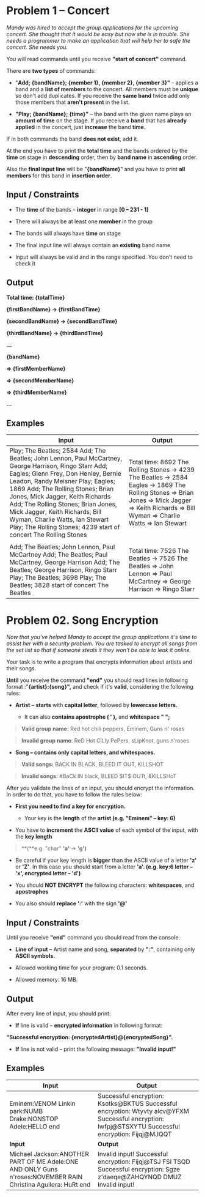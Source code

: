 Problem 1 – Concert
===================

*Mandy was hired to accept the group applications for the upcoming concert. She
thought that it would be easy but now she is in trouble. She needs a programmer
to make an application that will help her to safe the concert. She needs you.*

You will read commands until you receive **"start of concert"** command.

There are **two types** of commands:

-   "**Add; {bandName}; {member 1}, {member 2}, {member 3}"** - applies a band
    and a **list of members** to the concert. All members must be **unique** so
    don't add duplicates. If you receive the **same band** twice add only those
    members that **aren't present** in the list.

-   **"Play; {bandName}; {time}"** – the band with the given name plays an
    **amount of time** on the stage. If you receive a **band** that has
    **already applied** in the concert, just **increase** the band **time.**

If in both commands the band **does not exist**, add it.

At the end you have to print the **total time** and the bands ordered by the
**time** on stage in **descending** order, then by **band name** in
**ascending** order.

Also the **final input line** will be "**{bandName}**" and you have to print
**all members** for this band in **insertion order**.

Input / Constraints
-------------------

-   The **time** of the bands – **integer** in range **[0 – 231 - 1]**

-   There will always be at least one **member** in the group

-   The bands will always have **time** on stage

-   The final input line will always contain an **existing** band name

-   Input will always be valid and in the range specified. You don’t need to
    check it

Output
------

**Total time: {totalTime}**

**{firstBandName} -\> {firstBandTime}**

**{secondBandName} -\> {secondBandTime}**

**{thirdBandName} -\> {thirdBandTime}**

**…**

**{bandName}**

**=\> {firstMemberName}**

**=\> {secondMemberName}**

**=\> {thirdMemberName}**

**…**

Examples
--------

| **Input**                                                                                                                                                                                                                                                                                                                                                                                                                               | **Output**                                                                                                                                                                                               |
|-----------------------------------------------------------------------------------------------------------------------------------------------------------------------------------------------------------------------------------------------------------------------------------------------------------------------------------------------------------------------------------------------------------------------------------------|----------------------------------------------------------------------------------------------------------------------------------------------------------------------------------------------------------|
| Play; The Beatles; 2584 Add; The Beatles; John Lennon, Paul McCartney, George Harrison, Ringo Starr Add; Eagles; Glenn Frey, Don Henley, Bernie Leadon, Randy Meisner Play; Eagles; 1869 Add; The Rolling Stones; Brian Jones, Mick Jagger, Keith Richards Add; The Rolling Stones; Brian Jones, Mick Jagger, Keith Richards, Bill Wyman, Charlie Watts, Ian Stewart Play; The Rolling Stones; 4239 start of concert The Rolling Stones | Total time: 8692 The Rolling Stones -\> 4239 The Beatles -\> 2584 Eagles -\> 1869 The Rolling Stones =\> Brian Jones =\> Mick Jagger =\> Keith Richards =\> Bill Wyman =\> Charlie Watts =\> Ian Stewart |
|                                                                                                                                                                                                                                                                                                                                                                                                                                         |                                                                                                                                                                                                          |
| Add; The Beatles; John Lennon, Paul McCartney Add; The Beatles; Paul McCartney, George Harrison Add; The Beatles; George Harrison, Ringo Starr Play; The Beatles; 3698 Play; The Beatles; 3828 start of concert The Beatles                                                                                                                                                                                                             | Total time: 7526 The Beatles -\> 7526 The Beatles =\> John Lennon =\> Paul McCartney =\> George Harrison =\> Ringo Starr                                                                                 |

Problem 02. Song Encryption
===========================

*Now that you've helped Mandy to accept the group applications it's time to
assist her with a security problem. You are tasked to encrypt all songs from the
set list so that if someone steals it they won't be able to leak it online.*

Your task is to write a program that encrypts information about artists and
their songs.

**Until** you receive the command **"end"** you should read lines in following
format :"**{artist}:{song}",** and check if it's **valid**, considering the
following rules:

-   **Artist** – **starts** with **capital letter**, followed by **lowercase
    letters.**

    -   It can also **contains apostrophe ( ' ),** and **whitespace " ";**

>   **Valid group name:** Red hot chili peppers, Eminem, Guns n' roses

>   **Invalid group name**: ReD Hot CiLly PePers, sLipKnot, guns n'roses

-   **Song – contains only capital letters, and whitespaces.**

>   **Valid songs:** BACK IN BLACK, BLEED IT OUT, KILLSHOT

>   **Invalid songs:** \#BaCk IN black, BLEED \$IT\$ OUTt, &KILLSHoT

After you validate the lines of an input, you should encrypt the information. In
order to do that, you have to follow the rules below:

-   **First you need to find a key for encryption.**

    -   Your key is the **length** of the **artist (e.g. "Eminem" – key: 6)**

-   You have to **increment** the **ASCII value** of each symbol of the input,
    with the **key length**

>   **(**e.g. "char" **'a'** -\> **'g')**

-   Be careful if your key length is **bigger** than the ASCII value of a letter
    **'z'** or **'Z'**. In this case you should start from a letter **'a'.
    (**e.g. key:6 letter – '**x**', encrypted letter – '**d**'**)**

-   You should **NOT ENCRYPT** the following characters: **whitespaces**, and
    **apostrophes**

-   You also should **replace ':'** with the sign **'\@'**

Input / Constraints
-------------------

Until you receive **"end"** command you should read from the console.

-   **Line of input** – Artist name and song, **separated** by **":"**,
    containing only **ASCII symbols.**

-   Allowed working time for your program: 0.1 seconds.

-   Allowed memory: 16 MB.

Output
------

After every line of input, you should print:

-   **If** line is valid – **encrypted information** in following format:

**"Successful encryption: {encryptedArtist}\@{encryptedSong}".**

-   **If** line is not valid – print the following message: **"Invalid input!"**

Examples
--------

| **Input**                                                                                                     | **Output**                                                                                                                                              |
|---------------------------------------------------------------------------------------------------------------|---------------------------------------------------------------------------------------------------------------------------------------------------------|
| Eminem:VENOM Linkin park:NUMB Drake:NONSTOP Adele:HELLO end                                                   | Successful encryption: Ksotks\@BKTUS Successful encryption: Wtyvty alcv\@YFXM Successful encryption: Iwfpj\@STSXYTU Successful encryption: Fijqj\@MJQQT |
| **Input**                                                                                                     | **Output**                                                                                                                                              |
| Michael Jackson:ANOTHER PART OF ME Adele:ONE AND ONLY Guns n'roses:NOVEMBER RAIN Christina Aguilera: HuRt end | Invalid input! Successful encryption: Fijqj\@TSJ FSI TSQD Successful encryption: Sgze z'daeqe\@ZAHQYNQD DMUZ Invalid input!                             |
